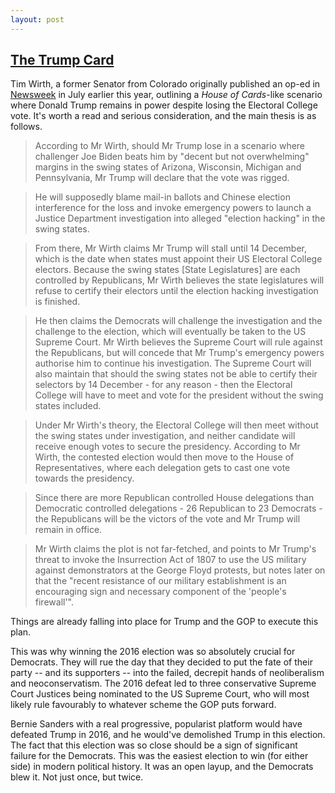 ```yaml
---
layout: post
---
```


## [The Trump Card](https://www.independent.co.uk/news/world/americas/us-politics/donald-trump-2020-us-election-third-term-tim-wirth-white-house-a9600486.html)

Tim Wirth, a former Senator from Colorado originally published an op-ed in [Newsweek](https://www.newsweek.com/how-trump-could-lose-election-still-remain-president-opinion-1513975) in July earlier this year, outlining a *House of Cards*-like scenario where Donald Trump remains in power despite losing the Electoral College vote. It's worth a read and serious consideration, and the main thesis is as follows.

>According to Mr Wirth, should Mr Trump lose in a scenario where challenger Joe Biden beats him by "decent but not overwhelming" margins in the swing states of Arizona, Wisconsin, Michigan and Pennsylvania, Mr Trump will declare that the vote was rigged.

>He will supposedly blame mail-in ballots and Chinese election interference for the loss and invoke emergency powers to launch a Justice Department investigation into alleged "election hacking" in the swing states.

>From there, Mr Wirth claims Mr Trump will stall until 14 December, which is the date when states must appoint their US Electoral College electors. Because the swing states [State Legislatures] are each controlled by Republicans, Mr Wirth believes the state legislatures will refuse to certify their electors until the election hacking investigation is finished.

>He then claims the Democrats will challenge the investigation and the challenge to the election, which will eventually be taken to the US Supreme Court. Mr Wirth believes the Supreme Court will rule against the Republicans, but will concede that Mr Trump's emergency powers authorise him to continue his investigation. The Supreme Court will also maintain that should the swing states not be able to certify their selectors by 14 December - for any reason - then the Electoral College will have to meet and vote for the president without the swing states included.

>Under Mr Wirth's theory, the Electoral College will then meet without the swing states under investigation, and neither candidate will receive enough votes to secure the presidency. According to Mr Wirth, the contested election would then move to the House of Representatives, where each delegation gets to cast one vote towards the presidency.

>Since there are more Republican controlled House delegations than Democratic controlled delegations - 26 Republican to 23 Democrats - the Republicans will be the victors of the vote and Mr Trump will remain in office.

>Mr Wirth claims the plot is not far-fetched, and points to Mr Trump's threat to invoke the Insurrection Act of 1807 to use the US military against demonstrators at the George Floyd protests, but notes later on that the "recent resistance of our military establishment is an encouraging sign and necessary component of the 'people's firewall'".

Things are already falling into place for Trump and the GOP to execute this plan.

This was why winning the 2016 election was so absolutely crucial for Democrats. They will rue the day that they decided to put the fate of their party -- and its supporters -- into the failed, decrepit hands of neoliberalism and neoconservatism. The 2016 defeat led to three conservative Supreme Court Justices being nominated to the US Supreme Court, who will most likely rule favourably to whatever scheme the GOP puts forward.

Bernie Sanders with a real progressive, popularist platform would have defeated Trump in 2016, and he would've demolished Trump in this election. The fact that this election was so close should be a sign of significant failure for the Democrats. This was the easiest election to win (for either side) in modern political history. It was an open layup, and the Democrats blew it. Not just once, but twice.
